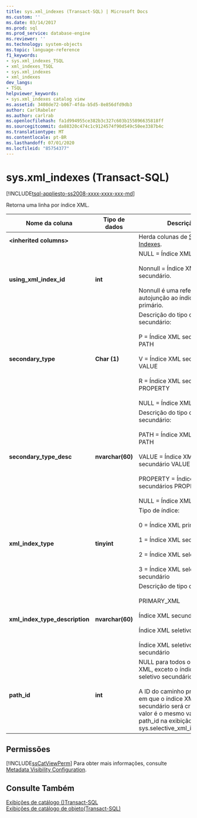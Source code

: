 ```yaml
---
title: sys.xml_indexes (Transact-SQL) | Microsoft Docs
ms.custom: ''
ms.date: 03/14/2017
ms.prod: sql
ms.prod_service: database-engine
ms.reviewer: ''
ms.technology: system-objects
ms.topic: language-reference
f1_keywords:
- sys.xml_indexes_TSQL
- xml_indexes_TSQL
- sys.xml_indexes
- xml_indexes
dev_langs:
- TSQL
helpviewer_keywords:
- sys.xml_indexes catalog view
ms.assetid: 3408de72-b067-4fda-b5d5-8e856dfd9db3
author: CarlRabeler
ms.author: carlrab
ms.openlocfilehash: fa1d994955ce382b3c327c603b155896635818ff
ms.sourcegitcommit: da88320c474c1c9124574f90d549c50ee3387b4c
ms.translationtype: MT
ms.contentlocale: pt-BR
ms.lasthandoff: 07/01/2020
ms.locfileid: "85754377"
---
```

# <a name="sysxml_indexes-transact-sql"></a>sys.xml_indexes (Transact-SQL)
[!INCLUDE[tsql-appliesto-ss2008-xxxx-xxxx-xxx-md](../../includes/applies-to-version/sqlserver.md)]

  Retorna uma linha por índice XML.  
  
|Nome da coluna|Tipo de dados|Descrição|  
|-----------------|---------------|-----------------|  
|**\<inherited columns>**||Herda colunas de [Sys. Indexes](../../relational-databases/system-catalog-views/sys-indexes-transact-sql.md).|  
|**using_xml_index_id**|**int**|NULL = Índice XML primário.<br /><br /> Nonnull = Índice XML secundário.<br /><br /> Nonnull é uma referência de autojunção ao índice XML primário.|  
|**secondary_type**|**Char (1)**|Descrição do tipo de índice secundário:<br /><br /> P = Índice XML secundário PATH<br /><br /> V = Índice XML secundário VALUE<br /><br /> R = Índice XML secundário PROPERTY<br /><br /> NULL = Índice XML primário|  
|**secondary_type_desc**|**nvarchar(60)**|Descrição do tipo de índice secundário:<br /><br /> PATH = Índice XML secundário PATH<br /><br /> VALUE = Índice XML secundário VALUE<br /><br /> PROPERTY = Índices xml secundários PROPERTY.<br /><br /> NULL = Índice XML primário|  
|**xml_index_type**|**tinyint**|Tipo de índice:<br /><br /> 0 = Índice XML primário<br /><br /> 1 = Índice XML secundário<br /><br /> 2 = Índice XML seletivo<br /><br /> 3 = Índice XML seletivo secundário|  
|**xml_index_type_description**|**nvarchar(60)**|Descrição de tipo de índice:<br /><br /> PRIMARY_XML<br /><br /> Índice XML secundário<br /><br /> Índice XML seletivo<br /><br /> Índice XML seletivo secundário|  
|**path_id**|**int**|NULL para todos os índices XML, exceto o índice XML seletivo secundário.<br /><br /> A ID do caminho promovido em que o índice XML seletivo secundário será criado. Esse valor é o mesmo valor de path_id na exibição de sistema sys.selective_xml_index_paths.|  
  
## <a name="permissions"></a>Permissões  
 [!INCLUDE[ssCatViewPerm](../../includes/sscatviewperm-md.md)] Para obter mais informações, consulte [Metadata Visibility Configuration](../../relational-databases/security/metadata-visibility-configuration.md).  
  
## <a name="see-also"></a>Consulte Também  
 [Exibições de catálogo &#40;&#41;Transact-SQL](../../relational-databases/system-catalog-views/catalog-views-transact-sql.md)   
 [Exibições de catálogo de objeto&#40;Transact-SQL&#41;](../../relational-databases/system-catalog-views/object-catalog-views-transact-sql.md)  
  
  
